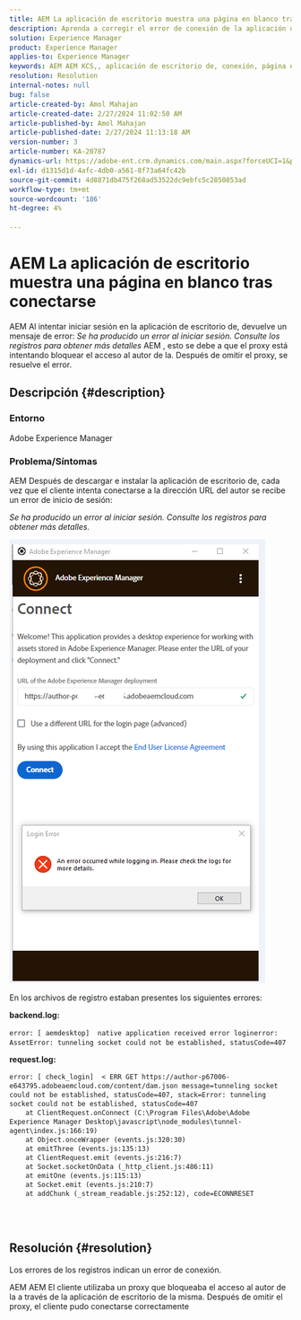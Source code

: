 ```yaml
---
title: AEM La aplicación de escritorio muestra una página en blanco tras conectarse
description: Aprenda a corregir el error de conexión de la aplicación de escritorio de Adobe Experience Manager. Intente omitir el proxy.
solution: Experience Manager
product: Experience Manager
applies-to: Experience Manager
keywords: AEM AEM KCS,, aplicación de escritorio de, conexión, página en blanco, error de conexión
resolution: Resolution
internal-notes: null
bug: false
article-created-by: Amol Mahajan
article-created-date: 2/27/2024 11:02:50 AM
article-published-by: Amol Mahajan
article-published-date: 2/27/2024 11:13:18 AM
version-number: 3
article-number: KA-20787
dynamics-url: https://adobe-ent.crm.dynamics.com/main.aspx?forceUCI=1&pagetype=entityrecord&etn=knowledgearticle&id=829e44b9-5fd5-ee11-9079-6045bd006268
exl-id: d1315d1d-4afc-4db0-a561-8f73a64fc42b
source-git-commit: 4d8871db475f268ad53522dc9ebfc5c2850853ad
workflow-type: tm+mt
source-wordcount: '186'
ht-degree: 4%

---
```


# AEM La aplicación de escritorio muestra una página en blanco tras conectarse


AEM Al intentar iniciar sesión en la aplicación de escritorio de, devuelve un mensaje de error: *Se ha producido un error al iniciar sesión. Consulte los registros para obtener más detalles* AEM , esto se debe a que el proxy está intentando bloquear el acceso al autor de la. Después de omitir el proxy, se resuelve el error.

## Descripción {#description}


### <b>Entorno</b>

Adobe Experience Manager



### <b>Problema/Síntomas</b>

AEM Después de descargar e instalar la aplicación de escritorio de, cada vez que el cliente intenta conectarse a la dirección URL del autor se recibe un error de inicio de sesión:

*Se ha producido un error al iniciar sesión. Consulte los registros para obtener más detalles.*

![](assets/___839e44b9-5fd5-ee11-9079-6045bd006268___.png)

En los archivos de registro estaban presentes los siguientes errores:

<b>backend.log:</b>

`error: [ aemdesktop]  native application received error loginerror: AssetError: tunneling socket could not be established, statusCode=407`

<b>request.log:</b>




```
error: [ check_login]  < ERR GET https://author-p67006-e643795.adobeaemcloud.com/content/dam.json message=tunneling socket could not be established, statusCode=407, stack=Error: tunneling socket could not be established, statusCode=407
    at ClientRequest.onConnect (C:\Program Files\Adobe\Adobe Experience Manager Desktop\javascript\node_modules\tunnel-agent\index.js:166:19)
    at Object.onceWrapper (events.js:320:30)
    at emitThree (events.js:135:13)
    at ClientRequest.emit (events.js:216:7)
    at Socket.socketOnData (_http_client.js:486:11)
    at emitOne (events.js:115:13)
    at Socket.emit (events.js:210:7)
    at addChunk (_stream_readable.js:252:12), code=ECONNRESET
```


<br> 

## Resolución {#resolution}


Los errores de los registros indican un error de conexión.

AEM AEM El cliente utilizaba un proxy que bloqueaba el acceso al autor de la a través de la aplicación de escritorio de la misma. Después de omitir el proxy, el cliente pudo conectarse correctamente
